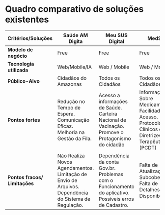 # Quadro comparativo de soluções existentes

| **Critérios/Soluções**          | **Saúde AM Digita** | **Meu SUS Digital** | **MedSUS**       | **Nossa Solução** |
| ------------------------------- | ------------------- | ------------------- | ---------------- | ----------------- |
| **Modelo de negócio**           | Free                | Free                | Free             | Free              |
| **Tecnologia utilizada**        | Web/Mobile/IA       | Web / Mobile        | Web / Mobile     | Web / Mobile      |                 
| **Público-Alvo**                | Cidadãos do Amazonas| Todos os Cidadãos   | Todos os Cidadãos| Jovens / Idosos   |
| **Pontos fortes**               | Redução no Tempo de Espera. Comunicação Eficaz. Melhoria na Gestão da Fila. | Acesso a informações de Saúde. Carteira Nacional de Vacinação. Promove o Protagonismo do cidadão | Informação Sobre Medicamentos. Facilidade de Acesso. Protocolos Clínicos e Diretrizes Terapêuticas (PCDT) | Agendamento de Consulta online. Monitoramento de Medicamentos em Estoque. Localização de UBS Próximas |
| **Pontos fracos/ Limitações**   | Não Realiza Novos Agendamentos. Limitação de Envio de Arquivos. Dependência do Sistema de Regulação. | Dependência da conta Gov.br. Problemas com o Funcionamento do aplicativo. Possíveis erros de Cadastro. | Falta de Atualização. Subcobertura. Falta de Detalhes Sobre Disponibilidade. | Limitação de Agendamento Online. Dificuldade de Acesso à tecnologia. Dependência de internet. |

